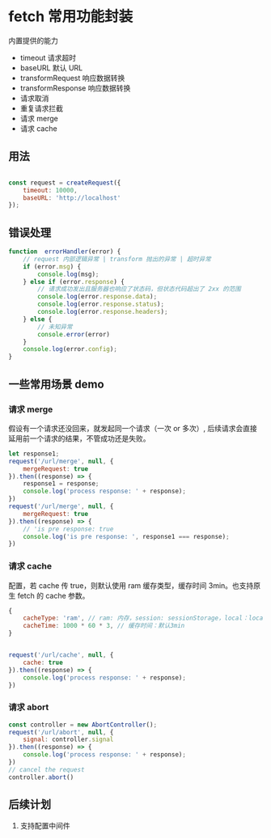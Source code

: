 # fetch 常用功能封装

内置提供的能力

* timeout 请求超时
* baseURL 默认 URL
* transformRequest 响应数据转换
* transformResponse 响应数据转换
* 请求取消
* 重复请求拦截
* 请求 merge
* 请求 cache

## 用法

```javascript

const request = createRequest({
    timeout: 10000,
    baseURL: 'http://localhost'
});
```

## 错误处理


```javascript
function  errorHandler(error) {
    // request 内部逻辑异常 | transform 抛出的异常 | 超时异常
    if (error.msg) {
        console.log(msg);
    } else if (error.response) {
        // 请求成功发出且服务器也响应了状态码，但状态代码超出了 2xx 的范围
        console.log(error.response.data);
        console.log(error.response.status);
        console.log(error.response.headers);
    } else {
        // 未知异常
        console.error(error)
    }
    console.log(error.config);
}
```

## 一些常用场景 demo

### 请求 merge

假设有一个请求还没回来，就发起同一个请求（一次 or 多次）, 后续请求会直接延用前一个请求的结果，不管成功还是失败。

```javascript
let response1;
request('/url/merge', null, {
    mergeRequest: true
}).then((response) => {
    response1 = response;
    console.log('process response: ' + response);
})
request('/url/merge', null, {
    mergeRequest: true
}).then((response) => {
    // 'is pre response: true
    console.log('is pre response: ', response1 === response);
})
```

### 请求 cache

配置，若 cache 传 true，则默认使用 ram 缓存类型，缓存时间 3min。也支持原生 fetch 的 cache 参数。
```javascript
{
    cacheType: 'ram', // ram: 内存，session: sessionStorage，local：localStorage
    cacheTime: 1000 * 60 * 3, // 缓存时间：默认3min
}
```

```javascript

request('/url/cache', null, {
    cache: true
}).then((response) => {
    console.log('process response: ' + response);
})
```

### 请求 abort

```javascript
const controller = new AbortController();
request('/url/abort', null, {
    signal: controller.signal
}).then((response) => {
    console.log('process response: ' + response);
})
// cancel the request
controller.abort()
```

## 后续计划

1. 支持配置中间件
